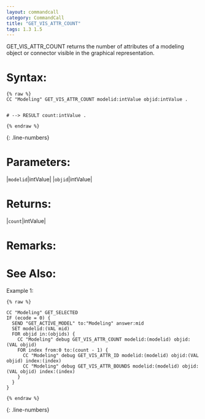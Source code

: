 ```yaml
---
layout: commandcall
category: CommandCall
title: "GET_VIS_ATTR_COUNT"
tags: 1.3 1.5
---
```


GET_VIS_ATTR_COUNT returns the number of attributes of a modeling object or connector visible in the graphical representation.

# Syntax:  

```adoscript
{% raw %}
CC "Modeling" GET_VIS_ATTR_COUNT modelid:intValue objid:intValue .


# --> RESULT count:intValue .

{% endraw %}
```
{: .line-numbers}

# Parameters:  

|`modelid`|intValue|
|`objid`|intValue|

# Returns:  

|`count`|intValue|


# Remarks:



# See Also:  



Example 1:

```adoscript
{% raw %}

CC "Modeling" GET_SELECTED
IF (ecode = 0) {
  SEND "GET_ACTIVE_MODEL" to:"Modeling" answer:mid
  SET modelid:(VAL mid)
  FOR objid in:(objids) {
    CC "Modeling" debug GET_VIS_ATTR_COUNT modelid:(modelid) objid:(VAL objid)
    FOR index from:0 to:(count - 1) {
      CC "Modeling" debug GET_VIS_ATTR_ID modelid:(modelid) objid:(VAL objid) index:(index)
      CC "Modeling" debug GET_VIS_ATTR_BOUNDS modelid:(modelid) objid:(VAL objid) index:(index)
    }
  }
}

{% endraw %}
```
{: .line-numbers}


